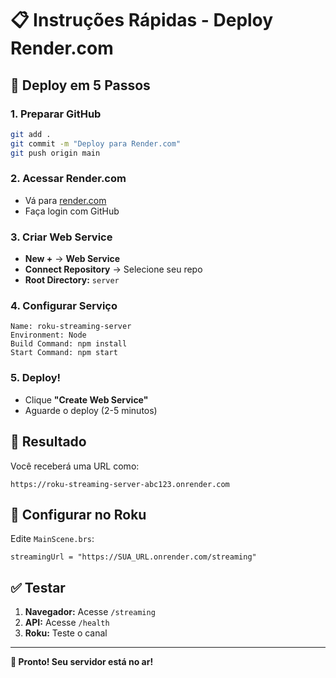 # 📋 Instruções Rápidas - Deploy Render.com

## 🚀 Deploy em 5 Passos

### 1. Preparar GitHub
```bash
git add .
git commit -m "Deploy para Render.com"
git push origin main
```

### 2. Acessar Render.com
- Vá para [render.com](https://render.com)
- Faça login com GitHub

### 3. Criar Web Service
- **New +** → **Web Service**
- **Connect Repository** → Selecione seu repo
- **Root Directory:** `server`

### 4. Configurar Serviço
```
Name: roku-streaming-server
Environment: Node
Build Command: npm install
Start Command: npm start
```

### 5. Deploy!
- Clique **"Create Web Service"**
- Aguarde o deploy (2-5 minutos)

## 🎯 Resultado

Você receberá uma URL como:
```
https://roku-streaming-server-abc123.onrender.com
```

## 🔧 Configurar no Roku

Edite `MainScene.brs`:
```brightscript
streamingUrl = "https://SUA_URL.onrender.com/streaming"
```

## ✅ Testar

1. **Navegador:** Acesse `/streaming`
2. **API:** Acesse `/health`
3. **Roku:** Teste o canal

---

**🎉 Pronto! Seu servidor está no ar!**